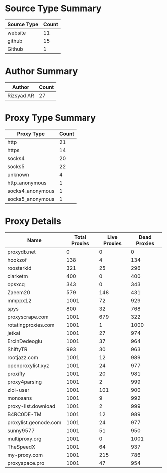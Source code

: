 # Source Type Summary

| Source Type | Count |
|-------------|-------|
| website | 11 |
| github | 15 |
| Github | 1 |


# Author Summary

| Author | Count |
|--------|-------|
| Rizsyad AR | 27 |


# Proxy Type Summary

| Proxy Type | Count |
|------------|-------|
| http | 21 |
| https | 14 |
| socks4 | 20 |
| socks5 | 22 |
| unknown | 4 |
| http_anonymous | 1 |
| socks4_anonymous | 1 |
| socks5_anonymous | 1 |


# Proxy Details

| Name | Total Proxies | Live Proxies | Dead Proxies |
|------|---------------|--------------|---------------|
| proxydb.net | 0 | 0 | 0 |
| hookzof | 138 | 4 | 134 |
| roosterkid | 321 | 25 | 296 |
| clarketm | 400 | 0 | 400 |
| opsxcq | 343 | 0 | 343 |
| Zaeem20 | 579 | 148 | 431 |
| mmppx12 | 1001 | 72 | 929 |
| spys | 800 | 32 | 768 |
| proxyscrape.com | 1001 | 679 | 322 |
| rotatingproxies.com | 1001 | 1 | 1000 |
| jetkai | 1001 | 27 | 974 |
| ErcinDedeoglu | 1001 | 37 | 964 |
| ShiftyTR | 993 | 30 | 963 |
| rootjazz.com | 1001 | 12 | 989 |
| openproxylist.xyz | 1001 | 24 | 977 |
| proxifly | 1001 | 20 | 981 |
| proxy4parsing | 1001 | 2 | 999 |
| zloi-user | 1001 | 101 | 900 |
| monosans | 1001 | 9 | 992 |
| proxy-list.download | 1001 | 2 | 999 |
| B4RC0DE-TM | 1001 | 12 | 989 |
| proxylist.geonode.com | 1001 | 24 | 977 |
| sunny9577 | 1001 | 51 | 950 |
| multiproxy.org | 1001 | 0 | 1001 |
| TheSpeedX | 1001 | 64 | 937 |
| my-proxy.com | 1001 | 215 | 786 |
| proxyspace.pro | 1001 | 47 | 954 |

